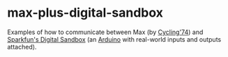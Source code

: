 # max-plus-digital-sandbox
Examples of how to communicate between Max (by [Cycling'74](https://cycling74.com)) and [Sparkfun's Digital Sandbox](https://www.sparkfun.com/products/12651) (an [Arduino](https://www.arduino.cc) with real-world inputs and outputs attached).
